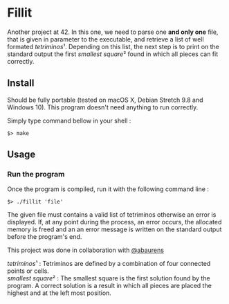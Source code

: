 # Fillit

Another project at 42. In this one, we need to parse one **and only one** file, that is given in parameter to the executable, and retrieve a list of well formated *tetriminos*¹. Depending on this list, the next step is to print on the standard output the first *smallest square*² found in which all pieces can fit correctly.

## Install

Should be fully portable (tested on macOS X, Debian Stretch 9.8 and Windows 10). This program doesn't need anything to run correctly.

Simply type command bellow in your shell :
```
$> make
```

## Usage
### Run the program

Once the program is compiled, run it with the following command line :
```
$> ./fillit 'file'
```
The given file must contains a valid list of tetriminos otherwise an error is displayed. If, at any point during the process, an error occurs, the allocated memory is freed and an an error message is written on the standard output before the program's end.

This project was done in collaboration with [@abaurens](https://github.com/abaurens)

*tetriminos*¹ : Tetriminos are defined by a combination of four connected points or cells.   
*smallest square*² : The smallest square is the first solution found by the program. A correct solution is a result in which all pieces are placed the highest  and at the left most position.
